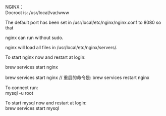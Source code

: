 NGINX：  
Docroot is: /usr/local/var/www  

The default port has been set in /usr/local/etc/nginx/nginx.conf to 8080 so that

nginx can run without sudo.

nginx will load all files in /usr/local/etc/nginx/servers/.

To start nginx now and restart at login:

brew services start nginx

brew services start nginx // 重启的命令是: brew services restart nginx

  

To connect run:  
mysql -u root  

To start mysql now and restart at login:  
brew services start mysql